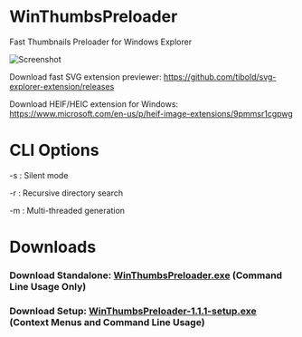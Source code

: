 # WinThumbsPreloader
Fast Thumbnails Preloader for Windows Explorer

![Screenshot](https://raw.githubusercontent.com/Mfarooq360/WinThumbsPreloader/master/demo.gif)

Download fast SVG extension previewer: https://github.com/tibold/svg-explorer-extension/releases

Download HEIF/HEIC extension for Windows: https://www.microsoft.com/en-us/p/heif-image-extensions/9pmmsr1cgpwg

# CLI Options
-s : Silent mode

-r : Recursive directory search

-m : Multi-threaded generation

# Downloads

### Download Standalone: [WinThumbsPreloader.exe](https://github.com/Mfarooq360/WinThumbsPreloader/releases/download/v1.1.1/WinThumbsPreloader.exe)  (Command Line Usage Only)
### Download Setup: [WinThumbsPreloader-1.1.1-setup.exe](https://github.com/Mfarooq360/WinThumbsPreloader/releases/download/v1.1.1/WinThumbsPreloader-1.1.1-setup.exe) (Context Menus and Command Line Usage)
